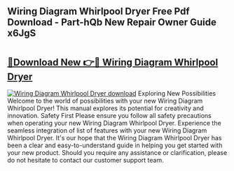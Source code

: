 ## Wiring Diagram Whirlpool Dryer Free Pdf Download - Part-hQb New Repair Owner Guide x6JgS

# <h2><a href="http://dfkaul.blite.top/?on=Wiring+Diagram+Whirlpool+Dryer">🔗Download New 👉🔴 Wiring Diagram Whirlpool Dryer</a></h2>

[![Wiring Diagram Whirlpool Dryer download](https://i.imgur.com/lujVjoI.png)](http://dfkaul.blite.top/?on=Wiring+Diagram+Whirlpool+Dryer)
Exploring New Possibilities Welcome to the world of possibilities with your new Wiring Diagram Whirlpool Dryer! This manual explores its potential for creativity and innovation. Safety First Please ensure you follow all safety precautions when operating your new Wiring Diagram Whirlpool Dryer. Experience the seamless integration of list of features with your new Wiring Diagram Whirlpool Dryer. It's our hope that the Wiring Diagram Whirlpool Dryer has been a clear and easy-to-understand guide in helping you get started with your new product. Should you require any assistance or clarification, please do not hesitate to contact our customer support team.
